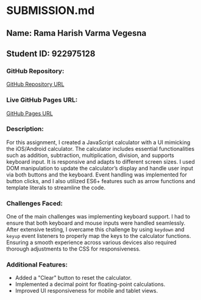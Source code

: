 # SUBMISSION.md

## Name: Rama Harish Varma Vegesna  
## Student ID: 922975128

### GitHub Repository:
[GitHub Repository URL](https://github.com/Ace13505/CSC317/tree/main/assignments/assignment-4)

### Live GitHub Pages URL:
[GitHub Pages URL](https://ace13505.github.io/CSC317/assignments/assignment-4/)

### Description:
For this assignment, I created a JavaScript calculator with a UI mimicking the iOS/Android calculator. The calculator includes essential functionalities such as addition, subtraction, multiplication, division, and supports keyboard input. It is responsive and adapts to different screen sizes. I used DOM manipulation to update the calculator’s display and handle user input via both buttons and the keyboard. Event handling was implemented for button clicks, and I also utilized ES6+ features such as arrow functions and template literals to streamline the code.

### Challenges Faced:
One of the main challenges was implementing keyboard support. I had to ensure that both keyboard and mouse inputs were handled seamlessly. After extensive testing, I overcame this challenge by using `keydown` and `keyup` event listeners to properly map the keys to the calculator functions. Ensuring a smooth experience across various devices also required thorough adjustments to the CSS for responsiveness.

### Additional Features:
- Added a "Clear" button to reset the calculator.
- Implemented a decimal point for floating-point calculations.
- Improved UI responsiveness for mobile and tablet views.
